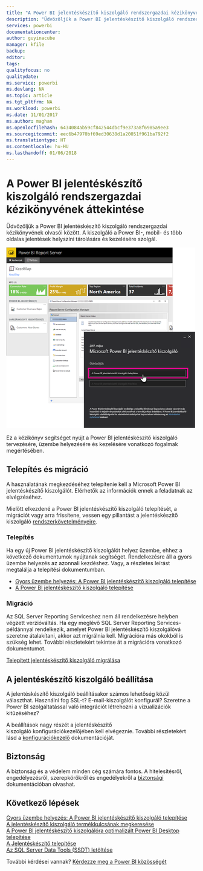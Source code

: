 ```yaml
---
title: "A Power BI jelentéskészítő kiszolgáló rendszergazdai kézikönyvének áttekintése"
description: "Üdvözöljük a Power BI jelentéskészítő kiszolgáló rendszergazdai kézikönyvének olvasói között. A kiszolgáló a Power BI-, mobil- és több oldalas jelentések helyszíni tárolására és kezelésére szolgál."
services: powerbi
documentationcenter: 
author: guyinacube
manager: kfile
backup: 
editor: 
tags: 
qualityfocus: no
qualitydate: 
ms.service: powerbi
ms.devlang: NA
ms.topic: article
ms.tgt_pltfrm: NA
ms.workload: powerbi
ms.date: 11/01/2017
ms.author: maghan
ms.openlocfilehash: 6434084ab59cf842544dbcf9e373a8f6985a9ee3
ms.sourcegitcommit: eec6b47970bf69ed30638d1a20051f961ba792f2
ms.translationtype: HT
ms.contentlocale: hu-HU
ms.lasthandoff: 01/06/2018
---
```

# <a name="administrator-handbook-overview-power-bi-report-server"></a>A Power BI jelentéskészítő kiszolgáló rendszergazdai kézikönyvének áttekintése
Üdvözöljük a Power BI jelentéskészítő kiszolgáló rendszergazdai kézikönyvének olvasói között. A kiszolgáló a Power BI-, mobil- és több oldalas jelentések helyszíni tárolására és kezelésére szolgál.

![](media/admin-handbook-overview/admin-handbook.png)

Ez a kézikönyv segítséget nyújt a Power BI jelentéskészítő kiszolgáló tervezésére, üzembe helyezésére és kezelésére vonatkozó fogalmak megértésében.

## <a name="installing-and-migration"></a>Telepítés és migráció
A használatának megkezdéséhez telepítenie kell a Microsoft Power BI jelentéskészítő kiszolgálót. Elérhetők az információk ennek a feladatnak az elvégzéséhez.

Mielőtt elkezdené a Power BI jelentéskészítő kiszolgáló telepítését, a migrációt vagy arra frissítene, vessen egy pillantást a jelentéskészítő kiszolgáló [rendszerkövetelményeire](system-requirements.md).

### <a name="installing"></a>Telepítés
Ha egy új Power BI jelentéskészítő kiszolgálót helyez üzembe, ehhez a következő dokumentumok nyújtanak segítséget. Rendelkezésre áll a gyors üzembe helyezés az azonnali kezdéshez. Vagy, a részletes leírást megtalálja a telepítési dokumentumban.

* [Gyors üzembe helyezés: A Power BI jelentéskészítő kiszolgáló telepítése](quickstart-install-report-server.md)
* [A Power BI jelentéskészítő kiszolgáló telepítése](install-report-server.md)

### <a name="migration"></a>Migráció
Az SQL Server Reporting Serviceshez nem áll rendelkezésre helyben végzett verzióváltás. Ha egy meglévő SQL Server Reporting Services-példánnyal rendelkezik, amelyet Power BI jelentéskészítő kiszolgálóvá szeretne átalakítani, akkor azt migrálnia kell. Migrációra más okokból is szükség lehet. További részletekért tekintse át a migrációra vonatkozó dokumentumot.

[Telepített jelentéskészítő kiszolgáló migrálása](migrate-report-server.md)

## <a name="configuring-your-report-server"></a>A jelentéskészítő kiszolgáló beállítása
A jelentéskészítő kiszolgáló beállításakor számos lehetőség közül választhat. Használni fog SSL-t? E-mail-kiszolgálót konfigurál? Szeretne a Power BI szolgáltatással való integrációt létrehozni a vizualizációk kitűzéséhez?

A beállítások nagy részét a jelentéskészítő kiszolgáló konfigurációkezelőjében kell elvégeznie. További részletekért lásd a [konfigurációkezelő](https://docs.microsoft.com/sql/reporting-services/install-windows/reporting-services-configuration-manager-native-mode) dokumentációját.

## <a name="security"></a>Biztonság
A biztonság és a védelem minden cég számára fontos. A hitelesítésről, engedélyezésről, szerepkörökről és engedélyekről a [biztonsági](https://docs.microsoft.com/sql/reporting-services/security/reporting-services-security-and-protection) dokumentációban olvashat.

## <a name="next-steps"></a>Következő lépések
[Gyors üzembe helyezés: A Power BI jelentéskészítő kiszolgáló telepítése](quickstart-install-report-server.md)  
[A jelentéskészítő kiszolgáló termékkulcsának megkeresése](find-product-key.md)  
[A Power BI jelentéskészítő kiszolgálóra optimalizált Power BI Desktop telepítése](install-powerbi-desktop.md)  
[A Jelentéskészítő telepítése](https://docs.microsoft.com/sql/reporting-services/install-windows/install-report-builder)  
[Az SQL Server Data Tools (SSDT) letöltése](http://go.microsoft.com/fwlink/?LinkID=616714)

További kérdései vannak? [Kérdezze meg a Power BI közösségét](https://community.powerbi.com/)

